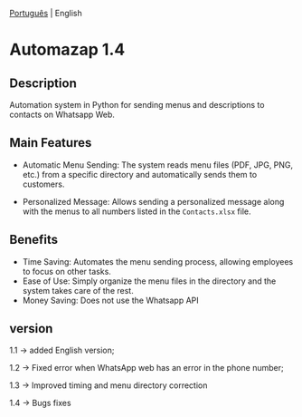 [Português](https://github.com/Jonthmiranda/Automazap/blob/main/README.md) | English

# Automazap 1.4

 ## Description

 Automation system in Python for sending menus and descriptions to contacts on Whatsapp Web.

 ## Main Features

 - Automatic Menu Sending: The system reads menu files (PDF, JPG, PNG, etc.) from a specific directory and automatically sends them to customers.

 - Personalized Message: Allows sending a personalized message along with the menus to all numbers listed in the `Contacts.xlsx` file.

 ## Benefits

 - Time Saving: Automates the menu sending process, allowing employees to focus on other tasks.
 - Ease of Use: Simply organize the menu files in the directory and the system takes care of the rest.
 - Money Saving: Does not use the Whatsapp API

## version

1.1 -> added English version;

1.2 -> Fixed error when WhatsApp web has an error in the phone number;

1.3 -> Improved timing and menu directory correction

1.4 -> Bugs fixes
